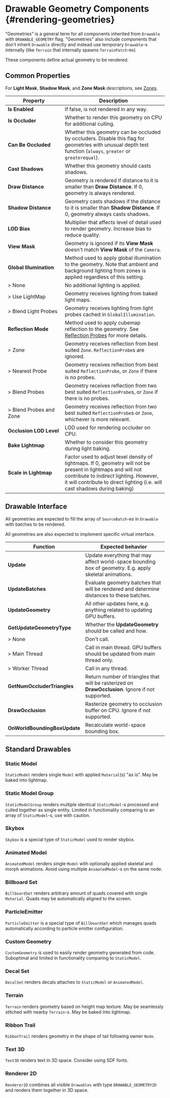 Drawable Geometry Components {#rendering-geometries}
========================================

"Geometries" is a general term for all components inherited from `Drawable` with `DRAWABLE_GEOMETRY` flag.
"Geometries" also include components that don't inherit `Drawable` directly and instead use temporary `Drawable`-s internally (like `Terrain` that internally spawns `TerrainPatch`-es)

These components define actual geometry to be rendered.

## Common Properties

For **Light Mask**, **Shadow Mask**, and **Zone Mask** descriptions, see [Zones](Rendering-Zones.md).

|Property|Description|
|-|-|
|**Is Enabled**|If false, is not rendered in any way.|
|**Is Occluder**|Whether to render this geometry on CPU for additional culling.|
|**Can Be Occluded**|Whether this geometry can be occluded by occluders. Disable this flag for geometries with unusual depth test function (`always`, `greater` or `greaterequal`).|
|**Cast Shadows**|Whether this geometry should casts shadows.|
|**Draw Distance**|Geometry is rendered if distance to it is smaller than **Draw Distance**. If 0, geometry is always rendered.|
|**Shadow Distance**|Geometry casts shadows if the distance to it is smaller than **Shadow Distance**. If 0, geometry always casts shadows.|
|**LOD Bias**|Multiplier that affects level of detail used to render geometry. Increase bias to reduce quality.|
|**View Mask**|Geometry is ignored if its **View Mask** doesn't match **View Mask** of the `Camera`.|
|**Global&nbsp;Illumination**|Method used to apply global illumination to the geometry. Note that ambient and background lighting from zones is applied regardless of this setting.|
|> None|No additional lighting is applied.|
|> Use LightMap|Geometry receives lighting from baked light maps.|
|>&nbsp;Blend&nbsp;Light&nbsp;Probes|Geometry receives lighting from light probes cached in `GlobalIllumination`.|
|**Reflection Mode**|Method used to apply cubemap reflection to the geometry. See [Reflection Probes](Rendering-Reflection-Probes.md) for more details.|
|> Zone|Geometry receives reflection from best suited `Zone`. `ReflectionProbe`s are ignored.|
|> Nearest Probe|Geometry receives reflection from best suited `ReflectionProbe`, or `Zone` if there is no probes.|
|> Blend Probes|Geometry receives reflection from two best suited `ReflectionProbe`s, or `Zone` if there is no probes.|
|> Blend Probes and Zone|Geometry receives reflection from two best suited `ReflectionProbe`s or `Zone`, whichever is more relevant.|
|**Occlusion&nbsp;LOD&nbsp;Level**|LOD used for rendering occluder on CPU.|
|**Bake Lightmap**|Whether to consider this geometry during light baking.|
|**Scale in Lightmap**|Factor used to adjust texel density of lightmaps. If 0, geometry will not be present in lightmaps and will not contribute to indirect lighting. However, it will contribute to direct lighting (i.e. will cast shadows during baking)|

## Drawable Interface

All geometries are expected to fill the array of `SourceBatch`-es in `Drawable` with batches to be rendered.

All geometries are also expected to implement specific virtual interface.

|Function|Expected behavior|
|-|-|
|**Update**|Update everything that may affect world-space bounding box of geometry. E.g. apply skeletal animations.|
|**UpdateBatches**|Evaluate geometry batches that will be rendered and determine distances to these batches.|
|**UpdateGeometry**|All other updates here, e.g. anything related to updating GPU buffers.|
|**GetUpdateGeometryType**|Whether the **UpdateGeometry** should be called and how.|
|> None|Don't call.|
|> Main Thread|Call in main thread. GPU buffers should be updated from main thread only.|
|> Worker Thread|Call in any thread.|
|**GetNumOccluderTriangles**|Return number of triangles that will be rasterized on **DrawOcclusion**. Ignore if not supported.|
|**DrawOcclusion**|Rasterize geometry to occlusion buffer on CPU. Ignore if not supported.|
|**OnWorldBoundingBoxUpdate**|Recalculate world-space bounding box.|


## Standard Drawables

### Static Model

`StaticModel` renders single `Model` with applied `Material`(s) "as is". May be baked into lightmap.

### Static Model Group

`StaticModelGroup` renders multiple identical `StaticModel`-s processed and culled together as single entity.
Limited in functionality comparing to an array of `StaticModel`-s, use with caution.

### Skybox

`Skybox` is a special type of `StaticModel` used to render skybox.

### Animated Model

`AnimatedModel` renders single `Model` with optionally applied skeletal and morph animations. Avoid using multiple `AnimatedModel`-s on the same node.

### Billboard Set

`BillboardSet` renders arbitrary amount of quads covered with single `Material`. Quads may be automatically aligned to the screen.

### ParticleEmitter

`ParticleEmitter` is a special type of `BillboardSet` which manages quads automatically according to particle emitter configuration.

### Custom Geometry

`CustomGeometry` is used to easily render geometry generated from code. Suboptimal and limited in functionality comparing to `StaticModel`.

### Decal Set

`DecalSet` renders decals attaches to `StaticModel` or `AnimatedModel`.

### Terrain

`Terrain` renders geometry based on height map texture.
May be seamlessly stitched with nearby `Terrain`-s. May be baked into lightmap.

### Ribbon Trail

`RibbonTrail` renders geometry in the shape of tail following owner `Node`.

### Text 3D

`Text3D` renders text in 3D space. Consider using SDF fonts.

### Renderer 2D

`Renderer2D` combines all visible `Drawables` with type `DRAWABLE_GEOMETRY2D` and renders them together in 3D space.
